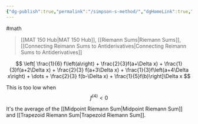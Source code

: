 ```yaml
---
{"dg-publish":true,"permalink":"/simpson-s-method/","dgHomeLink":true,"dgPassFrontmatter":false}
---
```


#math 
> [[MAT 150 Hub|MAT 150 Hub]], [[Riemann Sums|Riemann Sums]], [[Connecting Reimann Sums to Antiderivatives|Connecting Reimann Sums to Antiderivatives]]

$$
\left[ \frac{1}{6} f\left(a\right) + \frac{2}{3}f(a+\Delta x) + \frac{1}{3}f(a+2\Delta x) + \frac{2}{3} f(a+3\Delta x) + \frac{1}{3}f\left(a+4\Delta x\right) + \dots + \frac{2}{3} f(b-\Delta x) + \frac{1}{5}f(b)\right]\Delta x
$$

This is too low when
$$
f^{(4)} < 0
$$

It's the average of the [[Midpoint Riemann Sum|Midpoint Riemann Sum]] and [[Trapezoid Riemann Sum|Trapezoid Riemann Sum]].